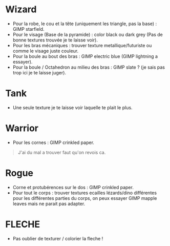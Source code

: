 # Wizard #

  - Pour la robe, le cou et la tête (uniquement les triangle, pas la base) : GIMP starfield.
  - Pour le visage (Base de la pyramide) : color black ou dark grey (Pas de bonne textures trouvée je te laisse voir).
  - Pour les bras mécaniques : trouver texture metallique/futuriste ou comme le visage juste couleur.
  - Pour la boule au bout des bras : GIMP electric blue (GIMP lightning a essayer).
  - Pour la boule / Octahedron au milieu des bras : GIMP slate ? (je sais pas trop ici je te laisse juger).

# Tank # 
  
  - Une seule texture je te laisse voir laquelle te plait le plus.

# Warrior #

  - Pour les cornes : GIMP crinkled paper.
  > J'ai du mal a trouver faut qu'on revois ca.
  
# Rogue #

  - Corne et protubérences sur le dos : GIMP crinkled paper.
  - Pour tout le corps : trouver textures ecailles lézards/dino différentes pour les différentes parties du corps, on peux essayer GIMP mapple leaves mais ne parait pas adapter.

# FLECHE #

  - Pas oublier de texturer / colorier la fleche !

